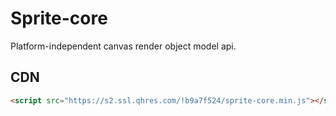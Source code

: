 # Sprite-core

Platform-independent canvas render object model api.

## CDN

```html
<script src="https://s2.ssl.qhres.com/!b9a7f524/sprite-core.min.js"></script>
```
